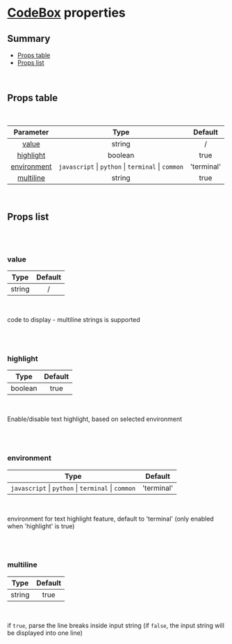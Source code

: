 # [CodeBox](index.md) properties

## Summary

- [Props table](#props-table)
- [Props list](#props-list)

<br>

## Props table

<br>

<!-- prettier-ignore -->
| <div style='text-align:center;margin:auto;'>Parameter</div> | <div style='text-align:center;margin:auto;'>Type</div> | <div style='text-align:center;margin:auto;'>Default</div> |
| ----------------------------------------------------------- | --------------------------------------------------------- | ------------------------------------------------------------- |
| <div style='text-align:center;margin:auto;'>[value](#value)</div> | <div style='text-align:center;margin:auto;'>string</div> | <div style='text-align:center;margin:auto;'>/</div> |
| <div style='text-align:center;margin:auto;'>[highlight](#highlight)</div> | <div style='text-align:center;margin:auto;'>boolean</div> | <div style='text-align:center;margin:auto;'>true</div> |
| <div style='text-align:center;margin:auto;'>[environment](#environment)</div> | <div style='text-align:center;margin:auto;'>`javascript` &#124; `python` &#124; `terminal` &#124; `common`</div> | <div style='text-align:center;margin:auto;'>'terminal'</div> |
| <div style='text-align:center;margin:auto;'>[multiline](#multiline)</div> | <div style='text-align:center;margin:auto;'>string</div> | <div style='text-align:center;margin:auto;'>true</div> |

<br>

## Props list

<br>

<br>

### value

<!-- prettier-ignore -->
| <div style='text-align:center;margin:auto;'>Type</div> | <div style='text-align:center;margin:auto;'>Default</div> |
| ---------------------------------------------------------- | --------------------------------------------------------- |
| <div style='text-align:center;margin:auto;'>string</div> | <div style='text-align:center;margin:auto;'>/</div> |

<br>

code to display - multiline strings is supported

<br>

<br>

### highlight

<!-- prettier-ignore -->
| <div style='text-align:center;margin:auto;'>Type</div> | <div style='text-align:center;margin:auto;'>Default</div> |
| ---------------------------------------------------------- | --------------------------------------------------------- |
| <div style='text-align:center;margin:auto;'>boolean</div> | <div style='text-align:center;margin:auto;'>true</div> |

<br>

Enable/disable text highlight, based on selected environment

<br>

<br>

### environment

<!-- prettier-ignore -->
| <div style='text-align:center;margin:auto;'>Type</div> | <div style='text-align:center;margin:auto;'>Default</div> |
| ---------------------------------------------------------- | --------------------------------------------------------- |
| <div style='text-align:center;margin:auto;'>`javascript` &#124; `python` &#124; `terminal` &#124; `common`</div> | <div style='text-align:center;margin:auto;'>'terminal'</div> |

<br>

environment for text highlight feature, default to 'terminal' (only enabled when 'highlight' is true)

<br>

<br>

### multiline

<!-- prettier-ignore -->
| <div style='text-align:center;margin:auto;'>Type</div> | <div style='text-align:center;margin:auto;'>Default</div> |
| ---------------------------------------------------------- | --------------------------------------------------------- |
| <div style='text-align:center;margin:auto;'>string</div> | <div style='text-align:center;margin:auto;'>true</div> |

<br>

if `true`, parse the line breaks inside input string (if `false`, the input string will be displayed into one line)

<br>
